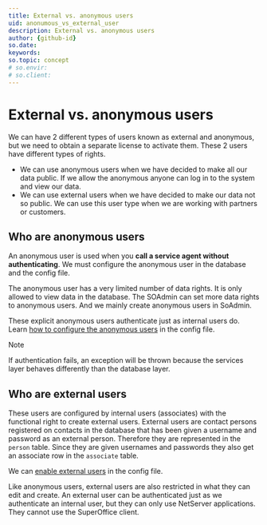 ```yaml
---
title: External vs. anonymous users
uid: anonumous_vs_external_user
description: External vs. anonymous users
author: {github-id}
so.date:
keywords:
so.topic: concept
# so.envir:
# so.client:
---
```


# External vs. anonymous users

We can have 2 different types of users known as external and anonymous, but we need to obtain a separate license to activate them. These 2 users have different types of rights.

* We can use anonymous users when we have decided to make all our data public. If we allow the anonymous anyone can log in to the system and view our data.
* We can use external users when we have decided to make our data not so public. We can use this user type when we are working with partners or customers.

## Who are anonymous users

An anonymous user is used when you **call a service agent without authenticating**. We must configure the anonymous user in the database and the config file.

The anonymous user has a very limited number of data rights. It is only allowed to view data in the database. The SOAdmin can set more data rights to anonymous users. And we mainly create anonymous users in SoAdmin.

These explicit anonymous users authenticate just as internal users do. Learn [how to configure the anonymous users][1] in the config file.

> [!NOTE]
> If authentication fails, an exception will be thrown because the services layer behaves differently than the database layer.

## Who are external users

These users are configured by internal users (associates) with the functional right to create external users. External users are contact persons registered on contacts in the database that has been given a username and password as an external person. Therefore they are represented in the `person` table. Since they are given usernames and passwords they also get an associate row in the `associate` table.

We can [enable external users][2] in the config file.

Like anonymous users, external users are also restricted in what they can edit and create. An external user can be authenticated just as we authenticate an internal user, but they can only use NetServer applications. They cannot use the SuperOffice client.

<!-- Referenced links -->
[1]: config-anonymous-user.md
[2]: config-external-user.md
